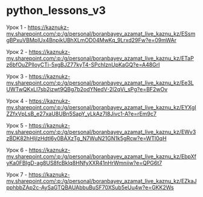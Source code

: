 # python_lessons_v3

Урок 1 - https://kaznukz-my.sharepoint.com/:p:/g/personal/boranbayev_azamat_live_kaznu_kz/ESsmgBPxuVBMplUx4BnpikUBhXLmOD04MwKq_9Lrxd29Fw?e=09mWAr

Урок 2 - https://kaznukz-my.sharepoint.com/:p:/g/personal/boranbayev_azamat_live_kaznu_kz/ETaPz6bfOuZPlIoyCTi-5xgBJZ77kyT4-SPchIznUpKaGQ?e=A48GrI

Урок 3 - https://kaznukz-my.sharepoint.com/:p:/g/personal/boranbayev_azamat_live_kaznu_kz/Ee3LUWTwQKxLl7sb2jzwt9QBg7b2odYNedV-2l2qVi_sPg?e=BF2wOv

Урок 4 - https://kaznukz-my.sharepoint.com/:p:/g/personal/boranbayev_azamat_live_kaznu_kz/EYXgIZZfxVpLsB_e27xaU8UBn5SapY_yLkAz7I8Jivc1-A?e=rEm9c7

Урок 5 - https://kaznukz-my.sharepoint.com/:p:/g/personal/boranbayev_azamat_live_kaznu_kz/EWv3zBDK82hHljlzHdtl6y0BAXzTg_N7WuN21GN1k5gRcw?e=WTl0qH

Урок 6 - https://kaznukz-my.sharepoint.com/:p:/g/personal/boranbayev_azamat_live_kaznu_kz/EbpXfyKa0FBIgD-ag8US8fcBklq8HNfyXXR41nHrWmniiw?e=QPG6t7

Урок 7 - https://kaznukz-my.sharepoint.com/:p:/g/personal/boranbayev_azamat_live_kaznu_kz/EZkaJpphbbZAp2c-AySaGTQBAUAbbuBuSF70XSub5eUu4w?e=GKK2Ws
